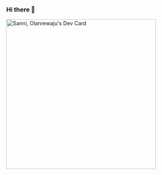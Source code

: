 ### Hi there 👋

<!--
**oluwaeinstein007/oluwaeinstein007** is a ✨ _special_ ✨ repository because its `README.md` (this file) appears on your GitHub profile.

Here are some ideas to get you started:

- 🔭 I’m currently working on ...
- 🌱 I’m currently learning ...
- 👯 I’m looking to collaborate on ...
- 🤔 I’m looking for help with ...
- 💬 Ask me about ...
- 📫 How to reach me: ...
- 😄 Pronouns: ...
- ⚡ Fun fact: ...

-->

<a href="https://app.daily.dev/oluwaeinstein"><img src="https://api.daily.dev/devcards/ec9b7462d12442079d4db883cea4b3aa.png?r=lig" width="400" alt="Sanni, Olanrewaju's Dev Card"/></a>
